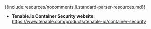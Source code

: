 {{include:resources/nocomments.li.standard-parser-resources.md}}
* **Tenable.io Container Security website**: https://www.tenable.com/products/tenable-io/container-security